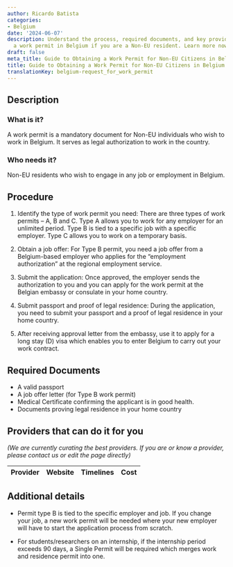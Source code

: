 ```yaml
---
author: Ricardo Batista
categories:
- Belgium
date: '2024-06-07'
description: Understand the process, required documents, and key providers for getting
  a work permit in Belgium if you are a Non-EU resident. Learn more now.
draft: false
meta_title: Guide to Obtaining a Work Permit for Non-EU Citizens in Belgium
title: Guide to Obtaining a Work Permit for Non-EU Citizens in Belgium
translationKey: belgium-request_for_work_permit
---
```



## Description
### What is it?
A work permit is a mandatory document for Non-EU individuals who wish to work in Belgium. It serves as legal authorization to work in the country.

### Who needs it?
Non-EU residents who wish to engage in any job or employment in Belgium.

## Procedure

1. Identify the type of work permit you need: There are three types of work permits – A, B and C. Type A allows you to work for any employer for an unlimited period. Type B is tied to a specific job with a specific employer. Type C allows you to work on a temporary basis.

2. Obtain a job offer: For Type B permit, you need a job offer from a Belgium-based employer who applies for the “employment authorization” at the regional employment service.

3. Submit the application: Once approved, the employer sends the authorization to you and you can apply for the work permit at the Belgian embassy or consulate in your home country.

4. Submit passport and proof of legal residence: During the application, you need to submit your passport and a proof of legal residence in your home country.

5. After receiving approval letter from the embassy, use it to apply for a long stay (D) visa which enables you to enter Belgium to carry out your work contract.

## Required Documents

- A valid passport
- A job offer letter (for Type B work permit)
- Medical Certificate confirming the applicant is in good health.
- Documents proving legal residence in your home country 

## Providers that can do it for you

_(We are currently curating the best providers. If you are or know a provider, please contact us or edit the page directly)_

| Provider        |     Website     |     Timelines    |       Cost      |
| --------------- | --------------- |  :-------------: | :-------------: |

## Additional details

- Permit type B is tied to the specific employer and job. If you change your job, a new work permit will be needed where your new employer will have to start the application process from scratch.
  
- For students/researchers on an internship, if the internship period exceeds 90 days, a Single Permit will be required which merges work and residence permit into one.